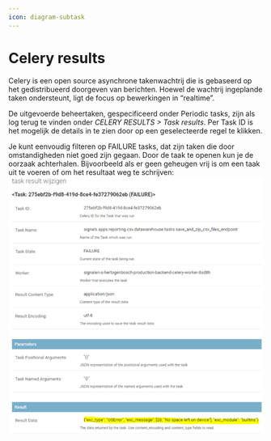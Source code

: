 ```yaml
---
icon: diagram-subtask
---
```


# Celery results

Celery is een open source asynchrone takenwachtrij die is gebaseerd op het gedistribueerd doorgeven van berichten. Hoewel de wachtrij ingeplande taken ondersteunt, ligt de focus op bewerkingen in “realtime”.

De uitgevoerde beheertaken, gespecificeerd onder Periodic tasks, zijn als log terug te vinden onder _CELERY RESULTS > Task results_. Per Task ID is het mogelijk de details in te zien door op een geselecteerde regel te klikken.

Je kunt eenvoudig filteren op FAILURE tasks, dat zijn taken die door omstandigheden niet goed zijn gegaan. Door de taak te openen kun je de oorzaak achterhalen. Bijvoorbeeld als er geen geheugen vrij is om een taak uit te voeren of om het resultaat weg te schrijven:\
![](<.gitbook/assets/image (86).png>)
